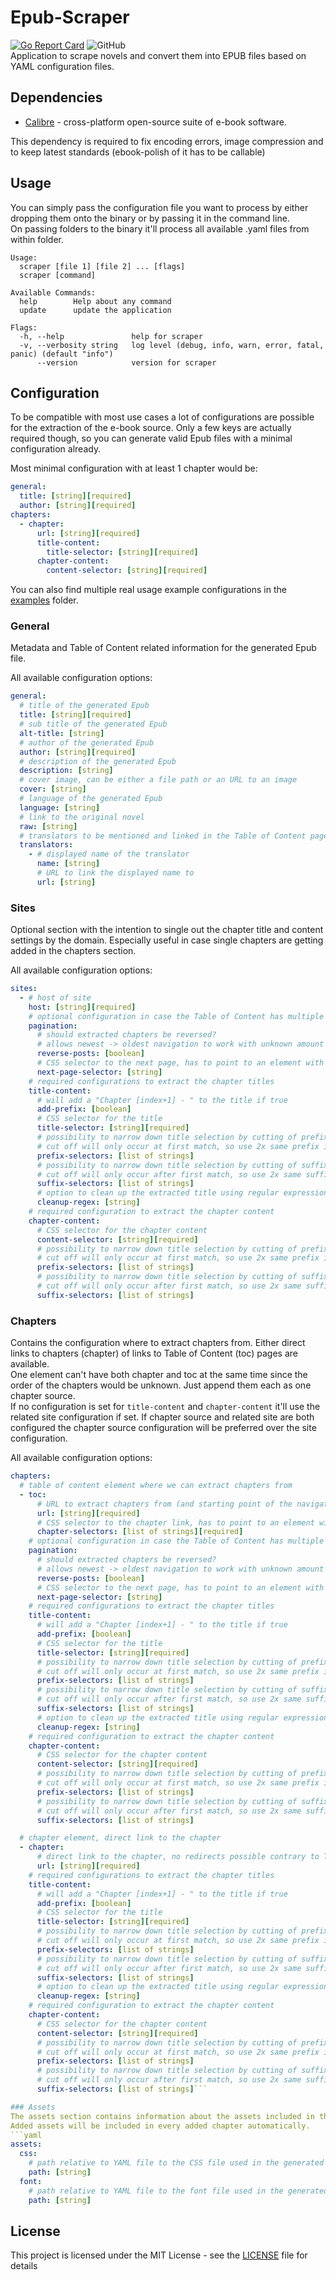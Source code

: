 # Epub-Scraper
[![Go Report Card](https://goreportcard.com/badge/github.com/DaRealFreak/epub-scraper)](https://goreportcard.com/report/github.com/DaRealFreak/epub-scraper)  ![GitHub](https://img.shields.io/github/license/DaRealFreak/epub-scraper)  
Application to scrape novels and convert them into EPUB files based on YAML configuration files.

## Dependencies
- [Calibre](https://calibre-ebook.com/) - cross-platform open-source suite of e-book software.

This dependency is required to fix encoding errors, image compression and to keep latest standards (ebook-polish of it has to be callable)

## Usage
You can simply pass the configuration file you want to process by either dropping them onto the binary
or by passing it in the command line.  
On passing folders to the binary it'll process all available .yaml files from within folder.

```
Usage:
  scraper [file 1] [file 2] ... [flags]
  scraper [command]

Available Commands:
  help        Help about any command
  update      update the application

Flags:
  -h, --help               help for scraper
  -v, --verbosity string   log level (debug, info, warn, error, fatal, panic) (default "info")
      --version            version for scraper
```

## Configuration
To be compatible with most use cases a lot of configurations are possible for the extraction of the e-book source.
Only a few keys are actually required though, so you can generate valid Epub files with a minimal configuration already.

Most minimal configuration with at least 1 chapter would be:
```yaml
general:
  title: [string][required]
  author: [string][required]
chapters:
  - chapter:
      url: [string][required]
      title-content:
        title-selector: [string][required]
      chapter-content:
        content-selector: [string][required]
```

You can also find multiple real usage example configurations in the [examples](examples) folder.

### General
Metadata and Table of Content related information for the generated Epub file.

All available configuration options:
```yaml
general:
  # title of the generated Epub
  title: [string][required]
  # sub title of the generated Epub
  alt-title: [string]
  # author of the generated Epub
  author: [string][required]
  # description of the generated Epub
  description: [string]
  # cover image, can be either a file path or an URL to an image
  cover: [string]
  # language of the generated Epub
  language: [string]
  # link to the original novel
  raw: [string]
  # translators to be mentioned and linked in the Table of Content page
  translators:
    - # displayed name of the translator
      name: [string]
      # URL to link the displayed name to
      url: [string]
```

### Sites
Optional section with the intention to single out the chapter title and content settings by the domain.
Especially useful in case single chapters are getting added in the chapters section.

All available configuration options:
```yaml
sites:
  - # host of site
    host: [string][required]
    # optional configuration in case the Table of Content has multiple pages
    pagination:
      # should extracted chapters be reversed?
      # allows newest -> oldest navigation to work with unknown amount of pages
      reverse-posts: [boolean]
      # CSS selector to the next page, has to point to an element with an "href" attribute
      next-page-selector: [string]
    # required configurations to extract the chapter titles
    title-content:
      # will add a "Chapter [index+1] - " to the title if true
      add-prefix: [boolean]
      # CSS selector for the title
      title-selector: [string][required]
      # possibility to narrow down title selection by cutting of prefix
      # cut off will only occur at first match, so use 2x same prefix if you want to select after the 2nd occurrence
      prefix-selectors: [list of strings]
      # possibility to narrow down title selection by cutting of suffix
      # cut off will only occur after first match, so use 2x same suffix if you want to select before 2nd last occurrence
      suffix-selectors: [list of strings]
      # option to clean up the extracted title using regular expressions
      cleanup-regex: [string]
    # required configuration to extract the chapter content
    chapter-content:
      # CSS selector for the chapter content
      content-selector: [string][required]
      # possibility to narrow down title selection by cutting of prefix
      # cut off will only occur at first match, so use 2x same prefix if you want to select after the 2nd occurrence
      prefix-selectors: [list of strings]
      # possibility to narrow down title selection by cutting of suffix
      # cut off will only occur after first match, so use 2x same suffix if you want to select before 2nd last occurrence
      suffix-selectors: [list of strings]
```

### Chapters
Contains the configuration where to extract chapters from. Either direct links to chapters (chapter) of links to
Table of Content (toc) pages are available.  
One element can't have both chapter and toc at the same time since the order of the chapters would be unknown.
Just append them each as one chapter source.  
If no configuration is set for `title-content` and `chapter-content` it'll use the related site configuration if set.
If chapter source and related site are both configured the chapter source configuration will be preferred over the site configuration.

All available configuration options:
```yaml
chapters:
  # table of content element where we can extract chapters from
  - toc:
      # URL to extract chapters from (and starting point of the navigation if set)
      url: [string][required]
      # CSS selector to the chapter link, has to point to an element with an "href" attribute
      chapter-selectors: [list of strings][required]
    # optional configuration in case the Table of Content has multiple pages
    pagination:
      # should extracted chapters be reversed?
      # allows newest -> oldest navigation to work with unknown amount of pages
      reverse-posts: [boolean]
      # CSS selector to the next page, has to point to an element with an "href" attribute
      next-page-selector: [string]
    # required configurations to extract the chapter titles
    title-content:
      # will add a "Chapter [index+1] - " to the title if true
      add-prefix: [boolean]
      # CSS selector for the title
      title-selector: [string][required]
      # possibility to narrow down title selection by cutting of prefix
      # cut off will only occur at first match, so use 2x same prefix if you want to select after the 2nd occurrence
      prefix-selectors: [list of strings]
      # possibility to narrow down title selection by cutting of suffix
      # cut off will only occur after first match, so use 2x same suffix if you want to select before 2nd last occurrence
      suffix-selectors: [list of strings]
      # option to clean up the extracted title using regular expressions
      cleanup-regex: [string]
    # required configuration to extract the chapter content
    chapter-content:
      # CSS selector for the chapter content
      content-selector: [string][required]
      # possibility to narrow down title selection by cutting of prefix
      # cut off will only occur at first match, so use 2x same prefix if you want to select after the 2nd occurrence
      prefix-selectors: [list of strings]
      # possibility to narrow down title selection by cutting of suffix
      # cut off will only occur after first match, so use 2x same suffix if you want to select before 2nd last occurrence
      suffix-selectors: [list of strings]

  # chapter element, direct link to the chapter
  - chapter:
      # direct link to the chapter, no redirects possible contrary to ToC elements
      url: [string][required]
    # required configurations to extract the chapter titles
    title-content:
      # will add a "Chapter [index+1] - " to the title if true
      add-prefix: [boolean]
      # CSS selector for the title
      title-selector: [string][required]
      # possibility to narrow down title selection by cutting of prefix
      # cut off will only occur at first match, so use 2x same prefix if you want to select after the 2nd occurrence
      prefix-selectors: [list of strings]
      # possibility to narrow down title selection by cutting of suffix
      # cut off will only occur after first match, so use 2x same suffix if you want to select before 2nd last occurrence
      suffix-selectors: [list of strings]
      # option to clean up the extracted title using regular expressions
      cleanup-regex: [string]
    # required configuration to extract the chapter content
    chapter-content:
      # CSS selector for the chapter content
      content-selector: [string][required]
      # possibility to narrow down title selection by cutting of prefix
      # cut off will only occur at first match, so use 2x same prefix if you want to select after the 2nd occurrence
      prefix-selectors: [list of strings]
      # possibility to narrow down title selection by cutting of suffix
      # cut off will only occur after first match, so use 2x same suffix if you want to select before 2nd last occurrence
      suffix-selectors: [list of strings]```

### Assets
The assets section contains information about the assets included in the generated .epub file.
Added assets will be included in every added chapter automatically.
```yaml
assets:
  css:
    # path relative to YAML file to the CSS file used in the generated Epub
    path: [string]
  font:
    # path relative to YAML file to the font file used in the generated Epub
    path: [string]
```

## License
This project is licensed under the MIT License - see the [LICENSE](LICENSE) file for details
